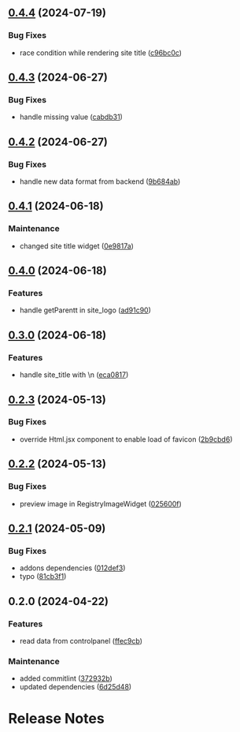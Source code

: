

## [0.4.4](https://github.com/collective/volto-site-settings/compare/v0.4.3...v0.4.4) (2024-07-19)


### Bug Fixes

* race condition while rendering site title ([c96bc0c](https://github.com/collective/volto-site-settings/commit/c96bc0c13decd2cecdf95e9133433a3016c7ac5a))

## [0.4.3](https://github.com/collective/volto-site-settings/compare/v0.4.2...v0.4.3) (2024-06-27)


### Bug Fixes

* handle missing value ([cabdb31](https://github.com/collective/volto-site-settings/commit/cabdb31d2fa7a645c09e32148595f6a56ee5db77))

## [0.4.2](https://github.com/collective/volto-site-settings/compare/v0.4.1...v0.4.2) (2024-06-27)


### Bug Fixes

* handle new data format from backend ([9b684ab](https://github.com/collective/volto-site-settings/commit/9b684ab7e2ea628ef33521a4d5e4b967dffc9271))

## [0.4.1](https://github.com/collective/volto-site-settings/compare/v0.4.0...v0.4.1) (2024-06-18)


### Maintenance

* changed site title widget ([0e9817a](https://github.com/collective/volto-site-settings/commit/0e9817ac46a6c1a7fb7c5708bf957aa2df99f9fe))

## [0.4.0](https://github.com/collective/volto-site-settings/compare/v0.3.0...v0.4.0) (2024-06-18)


### Features

* handle getParentt in site_logo ([ad91c90](https://github.com/collective/volto-site-settings/commit/ad91c9060000e51a1966682e94947559359ae8b1))

## [0.3.0](https://github.com/collective/volto-site-settings/compare/v0.2.3...v0.3.0) (2024-06-18)


### Features

* handle site_title with \n ([eca0817](https://github.com/collective/volto-site-settings/commit/eca08177f8aee3a663bbbe43895133877568cae0))

## [0.2.3](https://github.com/collective/volto-site-settings/compare/v0.2.2...v0.2.3) (2024-05-13)


### Bug Fixes

* override Html.jsx component to enable load of favicon ([2b9cbd6](https://github.com/collective/volto-site-settings/commit/2b9cbd68e13932dbb13c37402281bd7d6ecc5573))

## [0.2.2](https://github.com/collective/volto-site-settings/compare/v0.2.1...v0.2.2) (2024-05-13)


### Bug Fixes

* preview image in  RegistryImageWidget ([025600f](https://github.com/collective/volto-site-settings/commit/025600f584f2272626d02598833ead4492e1eba2))

## [0.2.1](https://github.com/collective/volto-site-settings/compare/v0.2.0...v0.2.1) (2024-05-09)


### Bug Fixes

* addons dependencies ([012def3](https://github.com/collective/volto-site-settings/commit/012def335764ae1ca7af887e8f408bce3320483c))
* typo ([81cb3f1](https://github.com/collective/volto-site-settings/commit/81cb3f1eab0e3c9e0794f36329e98f79f8b8ed6f))

## 0.2.0 (2024-04-22)


### Features

* read data from controlpanel ([ffec9cb](https://github.com/collective/volto-site-settings/commit/ffec9cbe88e735fb2815cdbe693c08e0013c6c95))


### Maintenance

* added commitlint ([372932b](https://github.com/collective/volto-site-settings/commit/372932bb98dad482488bbe5fe1602fa58ff1fc45))
* updated dependencies ([6d25d48](https://github.com/collective/volto-site-settings/commit/6d25d483dbd342cc2fcd77b603bd091c205580f4))

# Release Notes

<!-- You should *NOT* be adding new change log entries to this file.
     You should create a file in the news directory instead.
     For helpful instructions, please see:
     https://6.docs.plone.org/contributing/index.html?highlight=towncrier#change-log-entry
-->

<!-- towncrier release notes start -->